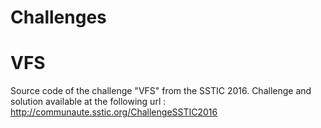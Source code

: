 Challenges
==========

VFS
===

Source code of the challenge "VFS" from the SSTIC 2016.
Challenge and solution available at the following url :
http://communaute.sstic.org/ChallengeSSTIC2016

